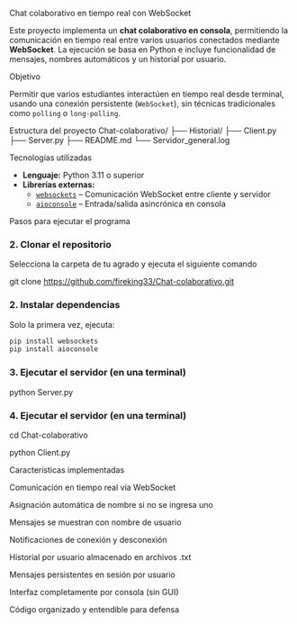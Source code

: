  Chat colaborativo en tiempo real con WebSocket

Este proyecto implementa un **chat colaborativo en consola**, permitiendo la comunicación en tiempo real entre varios usuarios conectados mediante **WebSocket**. La ejecución se basa en Python e incluye funcionalidad de mensajes, nombres automáticos y un historial por usuario.



 Objetivo

Permitir que varios estudiantes interactúen en tiempo real desde terminal, usando una conexión persistente (`WebSocket`), sin técnicas tradicionales como `polling` o `long-polling`.



 Estructura del proyecto
Chat-colaborativo/
├── Historial/
├── Client.py
├── Server.py
├── README.md
└── Servidor_general.log



 Tecnologías utilizadas

- **Lenguaje:** Python 3.11 o superior
- **Librerías externas:**
  - [`websockets`](https://pypi.org/project/websockets/) – Comunicación WebSocket entre cliente y servidor
  - [`aioconsole`](https://pypi.org/project/aioconsole/) – Entrada/salida asincrónica en consola



 Pasos para ejecutar el programa

### 2. Clonar el repositorio

Selecciona la carpeta de tu agrado y ejecuta el siguiente comando


git clone https://github.com/fireking33/Chat-colaborativo.git


### 2. Instalar dependencias

Solo la primera vez, ejecuta:

```bash
pip install websockets
pip install aioconsole
```

### 3. Ejecutar el servidor (en una terminal)





python Server.py


### 4. Ejecutar el servidor (en una terminal)


cd Chat-colaborativo

python Client.py


 Características implementadas

Comunicación en tiempo real vía WebSocket

Asignación automática de nombre si no se ingresa uno

Mensajes se muestran con nombre de usuario

Notificaciones de conexión y desconexión

Historial por usuario almacenado en archivos .txt

Mensajes persistentes en sesión por usuario

Interfaz completamente por consola (sin GUI)

Código organizado y entendible para defensa
